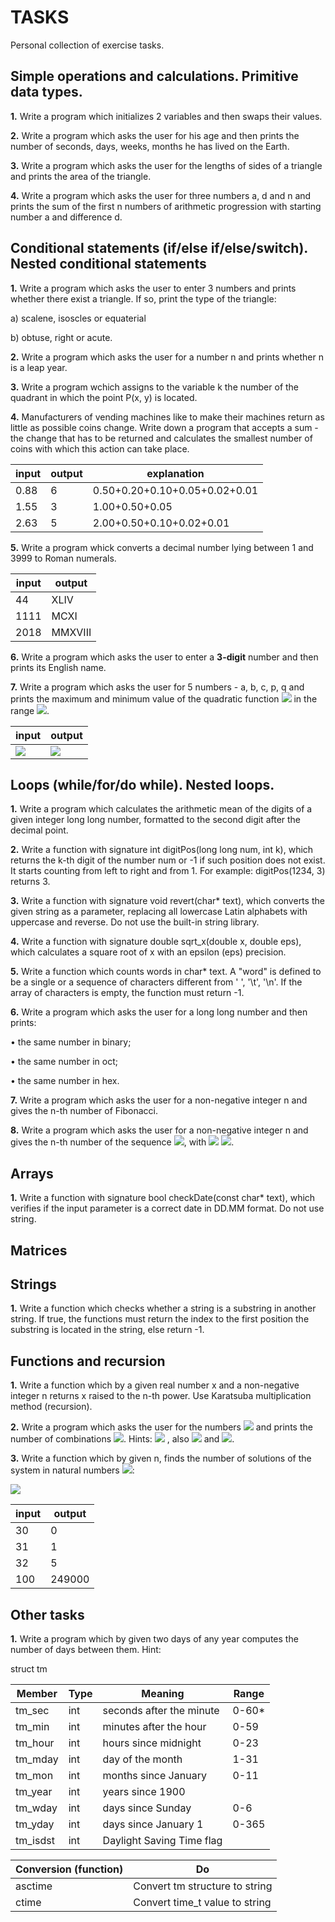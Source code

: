 # TASKS
Personal collection of exercise tasks.
  
## Simple operations and calculations. Primitive data types.
**1.** Write a program which initializes 2 variables and then swaps their values.

**2.** Write a program which asks the user for his age and then prints the number of seconds, days, weeks, months he has lived on the Earth.

**3.** Write a program which asks the user for the lengths of sides of a triangle and prints the area of the triangle.
 
**4.** Write a program which asks the user for three numbers a, d and n and prints the sum of the first n numbers of arithmetic progression with starting number a and difference d.

## Conditional statements (if/else if/else/switch). Nested conditional statements 

**1.** Write a program which asks the user to enter 3 numbers and prints whether there exist a triangle. If so, print the type of the triangle:

   a) scalene, isoscles or equaterial

   b) obtuse, right or acute.
   
**2.** Write a program which asks the user for a number n and prints whether n is a leap year.

**3.** Write a program wchich assigns to the variable k the number of the quadrant in which the point P(x, y) is located. 

**4.** Manufacturers of vending machines like to make their machines return as little as possible coins change. Write down a program that accepts a sum - the change that has to be returned and calculates the smallest number of coins with which this action can take place.

input | output | explanation
------------ | ------------- | -------------
0.88 | 6 | 0.50+0.20+0.10+0.05+0.02+0.01 
1.55 | 3 | 1.00+0.50+0.05
2.63 | 5 | 2.00+0.50+0.10+0.02+0.01

**5.** Write a program whick converts a decimal number lying between 1 and 3999 to Roman numerals.

input | output
------------ | -------------
44 | XLIV
1111 | MCXI
2018 | MMXVIII

**6.** Write a program which asks the user to enter a **3-digit** number and then prints its English name.

**7.** Write a program which asks the user for 5 numbers - a, b, c, p, q and prints the maximum and minimum value of the quadratic function  <img src="https://latex.codecogs.com/svg.latex?\Large&space;f(x)=ax^2+bx+c">  in the range <img src="https://latex.codecogs.com/svg.latex?\Large&space;[p;q]">.

input | output 
------------ | ------------- 
<img src="https://latex.codecogs.com/svg.latex?\Large&space;a=3,b=2,c=1,p=-1,q=2"> | <img src="https://latex.codecogs.com/svg.latex?\Large&space;max=17.00;min=0.67">

## Loops (while/for/do while). Nested loops. 

**1.** Write a program which calculates the arithmetic mean of the digits of a given integer long long number, formatted to the second digit after the decimal point.

**2.** Write a function with signature int digitPos(long long num, int k), which returns the k-th digit of the number num or -1 if such position does not exist. It starts counting from left to right and from 1. For example: digitPos(1234, 3) returns 3.

**3.** Write a function with signature void revert(char* text), which converts the given string as a parameter, replacing all 
lowercase Latin alphabets with uppercase and reverse. Do not use the built-in string library.

**4.** Write a function with signature double sqrt_x(double x, double eps), which calculates a square root of x with an epsilon (eps) precision.
   
**5.** Write a function which counts words in char* text. A "word" is defined to be a single or a sequence of characters different from ' ', '\t', '\n'. If the array of characters is empty, the function must return -1.

**6.** Write a program which asks the user for a long long number and then prints:	

• the same number in binary;

• the same number in oct;

• the same number in hex.

**7.** Write a program which asks the user for a non-negative integer n and gives the n-th number of Fibonacci.

**8.** Write a program which asks the user for a non-negative integer n and gives the n-th number of the sequence <img src="https://latex.codecogs.com/svg.latex?\Large&space;a_{n+2}=5a_{n+1}-6a_n+6^n">, with <img src="https://latex.codecogs.com/svg.latex?\Large&space;a_0=0"> <img src="https://latex.codecogs.com/svg.latex?\Large&space;a_1=1">.

## Arrays

**1.** Write a function with signature bool checkDate(const char* text), which verifies if the input parameter is a correct date in DD.MM format. Do not use string.

## Matrices

## Strings

**1.** Write a function which checks whether a string is а substring in another string. If true, the functions must return the index to the first position the substring is located in the string, else return -1.

## Functions and recursion
   
**1.** Write a function which by a given real number x and a non-negative integer n returns x raised to the n-th power. Use Karatsuba multiplication method (recursion).

**2.** Write a program which asks the user for the numbers <img src="https://latex.codecogs.com/svg.latex?\Large&space;0\leq{k}\leq{n}"> and prints the number of combinations <img src="https://latex.codecogs.com/svg.latex?\Large&space;\binom{n}{k}">. Hints: <img src="https://latex.codecogs.com/svg.latex?\Large&space;\binom{n}{k}=\frac{n!}{k!(n-k)!}=C_{n}^{k}"> , also <img src="https://latex.codecogs.com/svg.latex?\Large&space;C_{n}^{0}=C_{n}^{n}=1"> and <img src="https://latex.codecogs.com/svg.latex?\Large&space;C_{n}^{k}=C_{n-1}^{k}+C_{n-1}^{k-1}">.


**3.** Write a function which by given n, finds the number of solutions of the system in natural numbers <img src="https://latex.codecogs.com/svg.latex?\Large&space;\mathbb{N}\cup{0}">:

<img src="https://latex.codecogs.com/svg.latex?\Large&space;\left\{\begin{array}{l}x_1+x_2+x_3+x_4+x_5=n\\x_1<10\\10\leq{x_2}<30\\x_4>20\\x_5<30\end{array}\right."> 

input | output
------------ | -------------
30 | 0
31 | 1
32 | 5
100 | 249000
  
## Other tasks  

**1.** Write a program which by given two days of any year computes the number of days between them. Hint:

struct tm

Member | Type | Meaning | Range
------------ | ------------- | ------------- | -------------
tm_sec | int | seconds after the minute | 0-60*
tm_min | int | minutes after the hour | 0-59
tm_hour | int | hours since midnight | 0-23
tm_mday | int | day of the month | 1-31
tm_mon | int | months since January | 0-11
tm_year | int | years since 1900 | 
tm_wday | int | days since Sunday | 0-6
tm_yday | int | days since January 1 | 0-365
tm_isdst | int | Daylight Saving Time flag | 


Conversion (function) | Do
------------ | -------------
asctime | Convert tm structure to string
ctime | Convert time_t value to string
